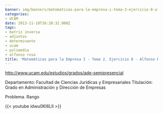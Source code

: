 ```yaml
---
banner: img/banners/matematicas-para-la-empresa-i-tema-2-ejercicio-8-alfonso-rosa.jpg
categories:
- UCAM
date: 2013-11-18T16:20:32.000Z
tags:
- matriz inversa
- adjuntos
- determinante
- ucam
- polimedia
- alfonso rosa
title: 'Matemáticas para la Empresa I - Tema 2. Ejercicio 8 - Alfonso Rosa'
---
```


http://www.ucam.edu/estudios/grados/ade-semipresencial

Departamento: Facultad de Ciencias Jurídicas y Empresariales
Titulación: Grado en Administración y Dirección de Empresas

Problema. Rango

{{< youtube idwu0Kl6LII >}}
